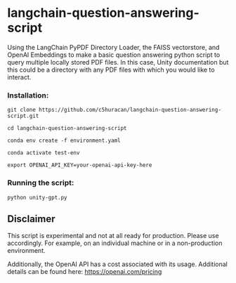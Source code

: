 # langchain-question-answering-script

Using the LangChain PyPDF Directory Loader, the FAISS vectorstore, and OpenAI Embeddings to make a basic question answering python script to query multiple locally stored PDF files. In this case, Unity documentation but this could be a directory with any PDF files with which you would like to interact.

### Installation:

```shell
git clone https://github.com/c5huracan/langchain-question-answering-script.git
```

```
cd langchain-question-answering-script
```

```
conda env create -f environment.yaml
```

```
conda activate test-env
```

```
export OPENAI_API_KEY=your-openai-api-key-here
```

### Running the script:

```
python unity-gpt.py
```

## Disclaimer

This script is experimental and not at all ready for production. Please use accordingly. For example, on an individual machine or in a non-production environment.

Additionally, the OpenAI API has a cost associated with its usage. Additional details can be found here: https://openai.com/pricing
